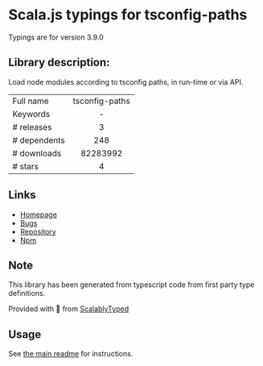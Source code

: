 
# Scala.js typings for tsconfig-paths

Typings are for version 3.9.0

## Library description:
Load node modules according to tsconfig paths, in run-time or via API.

|                    |                 |
| ------------------ | :-------------: |
| Full name          | tsconfig-paths |
| Keywords           | - |
| # releases         | 3 |
| # dependents       | 248 |
| # downloads        | 82283992 |
| # stars            | 4 |

## Links
- [Homepage](https://github.com/dividab/tsconfig-paths#readme)
- [Bugs](https://github.com/dividab/tsconfig-paths/issues)
- [Repository](https://github.com/dividab/tsconfig-paths)
- [Npm](https://www.npmjs.com/package/tsconfig-paths)
    


## Note
This library has been generated from typescript code from first party type definitions.

Provided with :purple_heart: from [ScalablyTyped](https://github.com/oyvindberg/ScalablyTyped)

## Usage
See [the main readme](../../readme.md) for instructions.



